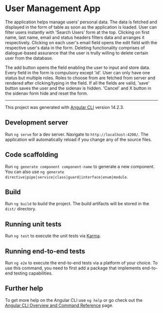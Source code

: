# User Management App

The application helps manage users' personal data. The data is fetched and displayed in the form of table as soon as the application
is loaded.
User can filter users instantly with 'Search Users' form at the top.
Clicking on first name, last name, email and status headers filters data and arranges it respectively.
Clicking on each user's email field opens the edit field with the respective user's data in the form.
Deleting functionality comprises of dialogue-based assurance that the user is trully willing to delete certain user from the database.

The add button opens the field enabling the user to input and store data. Every field in the form is compulsory except 'id'. User can only 
have one status but multiple roles. Roles to choose from are fetched from server and rendered after clicking/typing in the field.
If all the fields are valid, 'save' button saves the user and the sidenav is hidden.
'Cancel' and X button in the sidenav form hide and reset the form.

---





This project was generated with [Angular CLI](https://github.com/angular/angular-cli) version 14.2.3.

## Development server

Run `ng serve` for a dev server. Navigate to `http://localhost:4200/`. The application will automatically reload if you change any of the source files.

## Code scaffolding

Run `ng generate component component-name` to generate a new component. You can also use `ng generate directive|pipe|service|class|guard|interface|enum|module`.

## Build

Run `ng build` to build the project. The build artifacts will be stored in the `dist/` directory.

## Running unit tests

Run `ng test` to execute the unit tests via [Karma](https://karma-runner.github.io).

## Running end-to-end tests

Run `ng e2e` to execute the end-to-end tests via a platform of your choice. To use this command, you need to first add a package that implements end-to-end testing capabilities.

## Further help

To get more help on the Angular CLI use `ng help` or go check out the [Angular CLI Overview and Command Reference](https://angular.io/cli) page.
